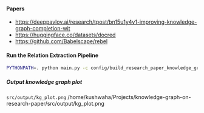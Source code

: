 
#### Papers
- https://deeppavlov.ai/research/tpost/bn15u1y4v1-improving-knowledge-graph-completion-wit
- https://huggingface.co/datasets/docred
- https://github.com/Babelscape/rebel



#### Run the Relation Extraction Pipeline
```bash
PYTHONPATH=. python main.py -c config/build_research_paper_knowledge_graph.yaml
```
##### Output knowledge graph plot
`src/output/kg_plot.png`
/home/kushwaha/Projects/knowledge-graph-on-research-paper/src/output/kg_plot.png
